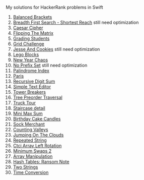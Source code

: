 My solutions for HackerRank problems in Swift

1. [Balanced Brackets](https://www.hackerrank.com/challenges/balanced-brackets/problem)
2. [Breadth First Search - Shortest Reach](https://www.hackerrank.com/challenges/bfsshortreach/problem) still need optimization
3. [Caesar Cipher](https://www.hackerrank.com/challenges/linkedin-practice-caesar-cipher/problem)
4. [Flipping The Matrix](https://www.hackerrank.com/challenges/flipping-the-matrix/problem)
5. [Grading Students](https://www.hackerrank.com/challenges/grading/problem)
6. [Grid Challenge](https://www.hackerrank.com/challenges/one-week-preparation-kit-grid-challenge/problem)
7. [Jesse And Cookies](https://www.hackerrank.com/challenges/jesse-and-cookies/problem) still need optimization
8. [Lego Blocks](https://www.hackerrank.com/challenges/three-month-preparation-kit-lego-blocks/problem)
9. [New Year Chaos](https://www.hackerrank.com/challenges/new-year-chaos/problem)
10. [No Prefix Set](https://www.hackerrank.com/challenges/no-prefix-set/problem) still need optimization
11. [Palindrome Index](https://www.hackerrank.com/challenges/palindrome-index/problem)
12. [Paris](https://www.hackerrank.com/challenges/pairs/problem)
13. [Recursive Digit Sum](https://www.hackerrank.com/challenges/recursive-digit-sum/problem)
14. [Simple Text Editor](https://www.hackerrank.com/challenges/simple-text-editor/problem)
15. [Tower Breakers](https://www.hackerrank.com/challenges/tower-breakers-1/problem)
16. [Tree Preorder Traversal](https://www.hackerrank.com/challenges/tree-preorder-traversal/problem)
17. [Truck Tour](https://www.hackerrank.com/challenges/truck-tour/problem)
18. [Staircase detail](https://www.hackerrank.com/challenges/staircase/problem)
19. [Mini Max Sum](https://www.hackerrank.com/challenges/mini-max-sum/problem)
20. [Birthday Cake Candles](https://www.hackerrank.com/challenges/birthday-cake-candles/problem)
21. [Sock Merchant](https://www.hackerrank.com/challenges/sock-merchant/problem)
22. [Counting Valleys](https://www.hackerrank.com/challenges/counting-valleys/problem)
23. [Jumping On The Clouds](https://www.hackerrank.com/challenges/jumping-on-the-clouds/problem)
24. [Repeated String](https://www.hackerrank.com/challenges/repeated-string/problem)
25. [Ctci Array Left Rotation](https://www.hackerrank.com/challenges/ctci-array-left-rotation/problem)
26. [Minimum Swaps 2](https://www.hackerrank.com/challenges/minimum-swaps-2/problem)
27. [Array Manipulation](https://www.hackerrank.com/challenges/crush/problem)
28. [Hash Tables: Ransom Note](https://www.hackerrank.com/challenges/ctci-ransom-note/problem)
29. [Two Strings](https://www.hackerrank.com/challenges/two-strings/problem)
30. [Time Conversion](https://www.hackerrank.com/challenges/time-conversion/problem)
